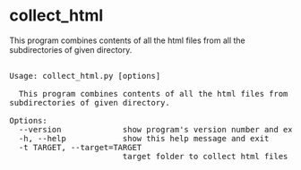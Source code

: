 # collect_html
This program combines contents of all the html files from all the subdirectories of given directory.


<pre>

Usage: collect_html.py [options]

  This program combines contents of all the html files from all the
subdirectories of given directory.

Options:
  --version             show program's version number and exit
  -h, --help            show this help message and exit
  -t TARGET, --target=TARGET
                        target folder to collect html files

</pre>
